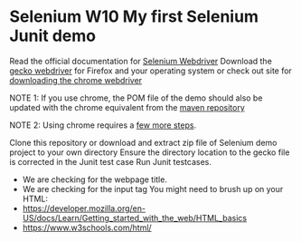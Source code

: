 # Selenium W10 My first Selenium Junit demo

Read the official documentation for [Selenium Webdriver](https://www.selenium.dev/documentation/webdriver/)
Download the [gecko webdriver](https://github.com/mozilla/geckodriver/releases) for Firefox and your operating system or check out site for [downloading the chrome webdriver](https://sites.google.com/a/chromium.org/chromedriver/downloads)

NOTE 1: If you use chrome, the POM file of the demo should also be updated with the chrome equivalent from the [maven repository](https://mvnrepository.com/artifact/org.seleniumhq.selenium/selenium-chrome-driver)

NOTE 2: Using chrome requires a [few more steps](https://www.selenium.dev/documentation/getting_started/installing_browser_drivers/).

Clone this repository or download and extract zip file of Selenium demo project to your own directory
Ensure the directory location to the gecko file is corrected in the Junit test case
Run Junit testcases.
* We are checking for the webpage title.
* We are checking for the input tag
You might need to brush up on your HTML:
* https://developer.mozilla.org/en-US/docs/Learn/Getting_started_with_the_web/HTML_basics
* https://www.w3schools.com/html/


